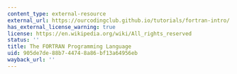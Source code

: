 ```yaml
---
content_type: external-resource
external_url: https://ourcodingclub.github.io/tutorials/fortran-intro/
has_external_license_warning: true
license: https://en.wikipedia.org/wiki/All_rights_reserved
status: ''
title: The FORTRAN Programming Language
uid: 905de7de-88b7-4474-8a86-bf13a64956eb
wayback_url: ''
---
```

